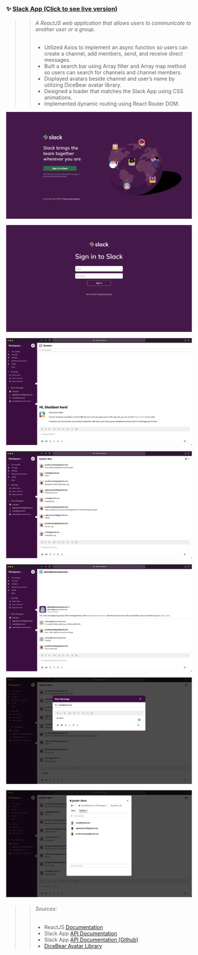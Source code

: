 ### ✨ [Slack App (Click to see live version)](https://slack-app-ruby.vercel.app)

>> ###### *A ReactJS web application that allows users to communicate to another user or a group.*
>> - Utilized Axios to implement an async function so users can create a channel, add members, send, and receive direct messages.
>> - Built a search bar using Array filter and Array map method so users can search for channels and channel members.
>> - Displayed avatars beside channel and user’s name by utilizing DiceBear avatar library.
>> - Designed a loader that matches the Slack App using CSS animations.
>> - Implemented dynamic routing using React Router DOM.

![Home Page](src/assets/images/screenshots/home.png)

![Log In Page](src/assets/images/screenshots/login.png)

![Slackbot](src/assets/images/screenshots/slackbot.png)

![Channel Page](src/assets/images/screenshots/channel.png) 

![Direct Message Page](src/assets/images/screenshots/dm.png)

![Create New Message Page](src/assets/images/screenshots/new.png)

![Channel Details Page](src/assets/images/screenshots/members.png) 

>> ###### Sources:
>> - ReactJS [Documentation](https://reactjs.org/docs/getting-started.html)
>> - Slack App [API Documentation](https://docs.philacctguide.xyz/)
>> - Slack App [API Documentation (Github)](https://gist.github.com/maurusrv/990fd96beb30272cbfd411ace222f355)
>> - [DiceBear Avatar Library](https://avatars.dicebear.com/)